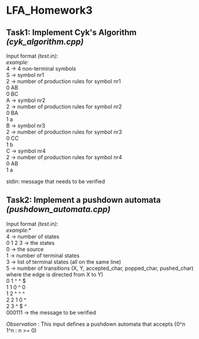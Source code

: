 # LFA_Homework3
 
## Task1: Implement Cyk's Algorithm *(cyk_algorithm.cpp)*
Input format *(test.in)*:\
*example:*\
4 -> 4 non-terminal symbols\
S -> symbol nr1\
2 -> number of production rules for symbol nr1\
0 AB\
0 BC\
A -> symbol nr2\
2 -> number of production rules for symbol nr2\
0 BA\
1 a\
B -> symbol nr3\
2 -> number of production rules for symbol nr3\
0 CC\
1 b\
C -> symbol nr4\
2 -> number of production rules for symbol nr4\
0 AB\
1 a

stdin: message that needs to be verified

## Task2: Implement a pushdown automata *(pushdown_automata.cpp)*
Input format *(test.in)*:\
*example*:*\
4 -> number of states\
0 1 2 3 -> the states\
0 -> the source\
1 -> number of terminal states\
3 -> list of terminal states (all on the same line)\
5 -> number of transitions (X, Y, accepted_char, popped_char, pushed_char) where the edge is directed from X to Y)\
0 1 ^ ^ $\
1 1 0 ^ 0\
1 2 ^ ^ ^\
2 2 1 0 ^\
2 3 ^ $ ^\
000111 -> the message to be verified

*Observation* : This input defines a pushdown automata that accepts {0^n 1^n : n >= 0)
